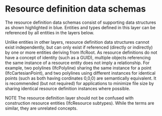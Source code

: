 Resource definition data schemas
========================

The resource definition data schemas consist of supporting data structures as shown highlighted in blue. Entities and types defined in this layer can be referenced by all entities in the layers below.

Unlike entities in other layers, resource definition data structures cannot exist independently, but can only exist if referenced (directly or indirectly) by one or more entities deriving from IfcRoot. As resource definitions do not have a concept of identity (such as a GUID), multiple objects referencing the same instance of a resource entity does not imply a relationship. For example, two polylines (IfcPolyline) sharing the same instance for a point (IfcCartesianPoint), and two polylines using different instances for identical points (such as both having cordinates 0,0,0) are semantically equivalent. It is recommended (but not required) for applications to minimize file size by sharing identical resource definition instances where possible.

NOTE  The resource definition layer should not be confused with construction resource entities (IfcResource subtypes). While the terms are similar, they are unrelated concepts.
